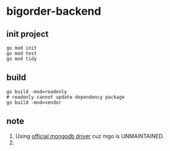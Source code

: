 # bigorder-backend

## init project 
```
go mod init
go mod test
go mod tidy
```

## build
```
go build -mod=readonly
# readonly cannot update dependency package 
go build -mod=vendor
```

## note
1. Using [official mongodb driver](https://github.com/mongodb/mongo-go-driver) cuz mgo is UNMAINTAINED.
2. 